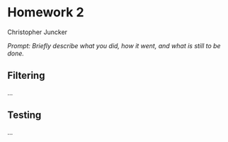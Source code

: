 # Homework 2

Christopher Juncker

*Prompt: Briefly describe what you did, how it went, and what is still to be done.*

## Filtering

...

## Testing

...